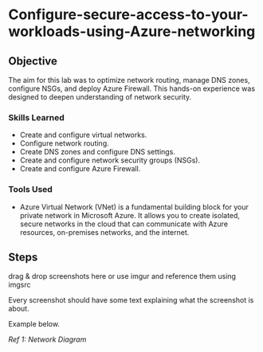 # Configure-secure-access-to-your-workloads-using-Azure-networking

## Objective

The aim for this lab was to optimize network routing, manage DNS zones, configure NSGs, and deploy Azure Firewall. This hands-on experience was designed to deepen understanding of network security.

### Skills Learned

- Create and configure virtual networks.
- Configure network routing.
- Create DNS zones and configure DNS settings.
- Create and configure network security groups (NSGs).
- Create and configure Azure Firewall.

### Tools Used

- Azure Virtual Network (VNet) is a fundamental building block for your private network in Microsoft Azure. It allows you to create isolated, secure networks in the cloud that can communicate with Azure resources, on-premises networks, and the internet.

## Steps
drag & drop screenshots here or use imgur and reference them using imgsrc

Every screenshot should have some text explaining what the screenshot is about.

Example below.

*Ref 1: Network Diagram*
